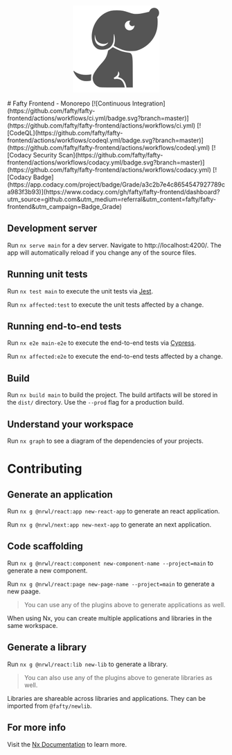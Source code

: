 <p align="center">
  <img src="https://raw.githubusercontent.com/fafty/fafty-frontend/master/.github/logo.svg" alt="Fafty">
</p>
# Fafty Frontend - Monorepo
[![Continuous Integration](https://github.com/fafty/fafty-frontend/actions/workflows/ci.yml/badge.svg?branch=master)](https://github.com/fafty/fafty-frontend/actions/workflows/ci.yml)
[![CodeQL](https://github.com/fafty/fafty-frontend/actions/workflows/codeql.yml/badge.svg?branch=master)](https://github.com/fafty/fafty-frontend/actions/workflows/codeql.yml)
[![Codacy Security Scan](https://github.com/fafty/fafty-frontend/actions/workflows/codacy.yml/badge.svg?branch=master)](https://github.com/fafty/fafty-frontend/actions/workflows/codacy.yml)
[![Codacy Badge](https://app.codacy.com/project/badge/Grade/a3c2b7e4c8654547927789ca983f3b93)](https://www.codacy.com/gh/fafty/fafty-frontend/dashboard?utm_source=github.com&amp;utm_medium=referral&amp;utm_content=fafty/fafty-frontend&amp;utm_campaign=Badge_Grade)

## Development server

Run `nx serve main` for a dev server. Navigate to http://localhost:4200/. The app will automatically reload if you change any of the source files.

## Running unit tests

Run `nx test main` to execute the unit tests via [Jest](https://jestjs.io).

Run `nx affected:test` to execute the unit tests affected by a change.

## Running end-to-end tests

Run `nx e2e main-e2e` to execute the end-to-end tests via [Cypress](https://www.cypress.io).

Run `nx affected:e2e` to execute the end-to-end tests affected by a change.

## Build

Run `nx build main` to build the project. The build artifacts will be stored in the `dist/` directory. Use the `--prod` flag for a production build.

## Understand your workspace

Run `nx graph` to see a diagram of the dependencies of your projects.

# Contributing

## Generate an application

Run `nx g @nrwl/react:app new-react-app` to generate an react application.

Run `nx g @nrwl/next:app new-next-app` to generate an next application.

## Code scaffolding

Run `nx g @nrwl/react:component new-component-name --project=main` to generate a new component.

Run `nx g @nrwl/react:page new-page-name --project=main` to generate a new paage.

> You can use any of the plugins above to generate applications as well.

When using Nx, you can create multiple applications and libraries in the same workspace.

## Generate a library

Run `nx g @nrwl/react:lib new-lib` to generate a library.

> You can also use any of the plugins above to generate libraries as well.

Libraries are shareable across libraries and applications. They can be imported from `@fafty/newlib`.

## For more info 

Visit the [Nx Documentation](https://nx.dev) to learn more.
